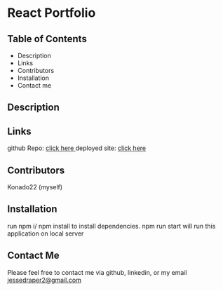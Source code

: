 # React Portfolio 
## Table of Contents
- Description
- Links
- Contributors
- Installation
- Contact me 

## Description

## Links
github Repo: <a href="https://github.com/Konado22/ReactPortfollio" target="_blank"> click here </a>
deployed site: <a href="https://konado22.github.io/ReactPortfollio/" target="_blank"> click here </a>

## Contributors
Konado22 (myself)

## Installation 
run npm i/ npm install to install dependencies. npm run start will run this application on local server

## Contact Me 
Please feel free to contact me via github, linkedin, or my email jessedraper2@gmail.com
